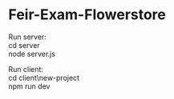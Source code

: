 # Feir-Exam-Flowerstore

Run server:<br />
cd server<br />
node server.js

Run client:<br />
cd client\new-project<br />
npm run dev<br />
